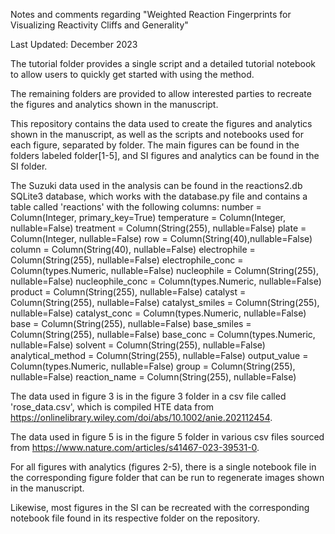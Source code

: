Notes and comments regarding "Weighted Reaction Fingerprints for Visualizing Reactivity Cliffs and Generality"

Last Updated: December 2023

The tutorial folder provides a single script and a detailed tutorial notebook to allow users to quickly get started with using the method.




The remaining folders are provided to allow interested parties to recreate the figures and analytics shown in the manuscript.

This repository contains the data used to create the figures and analytics shown in the manuscript, as well as the scripts and notebooks used for each figure, separated by folder. The main figures can be found in the folders labeled folder[1-5], and SI figures and analytics can be found in the SI folder. 

The Suzuki data used in the analysis can be found in the reactions2.db SQLite3 database, which works with the database.py file and contains a table called 'reactions' with the following columns:
    number = Column(Integer, primary_key=True)
    temperature = Column(Integer, nullable=False)
    treatment = Column(String(255), nullable=False)
    plate = Column(Integer, nullable=False)
    row = Column(String(40),nullable=False)
    column = Column(String(40), nullable=False)
    electrophile = Column(String(255), nullable=False)
    electrophile_conc = Column(types.Numeric, nullable=False)
    nucleophile = Column(String(255), nullable=False)
    nucleophile_conc = Column(types.Numeric, nullable=False)
    product = Column(String(255), nullable=False)
    catalyst = Column(String(255), nullable=False)
    catalyst_smiles = Column(String(255), nullable=False)
    catalyst_conc = Column(types.Numeric, nullable=False)
    base = Column(String(255), nullable=False)
    base_smiles = Column(String(255), nullable=False)
    base_conc = Column(types.Numeric, nullable=False)
    solvent = Column(String(255), nullable=False)
    analytical_method = Column(String(255), nullable=False)
    output_value = Column(types.Numeric, nullable=False)
    group = Column(String(255), nullable=False)
    reaction_name = Column(String(255), nullable=False)

The data used in figure 3 is in the figure 3 folder in a csv file called 'rose_data.csv', which is compiled HTE data from https://onlinelibrary.wiley.com/doi/abs/10.1002/anie.202112454.

The data used in figure 5 is in the figure 5 folder in various csv files sourced from https://www.nature.com/articles/s41467-023-39531-0. 

For all figures with analytics (figures 2-5), there is a single notebook file in the corresponding figure folder that can be run to regenerate images shown in the manuscript. 

Likewise, most figures in the SI can be recreated with the corresponding notebook file found in its respective folder on the repository. 


